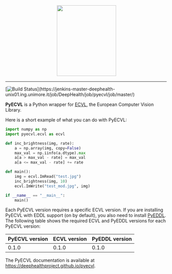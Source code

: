 <div align="center">
  <img src="https://raw.githubusercontent.com/deephealthproject/pyecvl/master/docs/logo.png" height="220" width="185">
</div>

-----------------


[![Build Status](https://jenkins-master-deephealth-unix01.ing.unimore.it/badge/job/DeepHealth/job/pyecvl/job/master/linux_end?)](https://jenkins-master-deephealth-unix01.ing.unimore.it/job/DeepHealth/job/pyecvl/job/master/)

**PyECVL** is a Python wrapper for [ECVL](https://github.com/deephealthproject/ecvl), the European Computer Vision Library.

Here is a short example of what you can do with PyECVL:

```python
import numpy as np
import pyecvl.ecvl as ecvl

def inc_brightness(img, rate):
    a = np.array(img, copy=False)
    max_val = np.iinfo(a.dtype).max
    a[a > max_val - rate] = max_val
    a[a <= max_val - rate] += rate

def main():
    img = ecvl.ImRead("test.jpg")
    inc_brightness(img, 10)
    ecvl.ImWrite("test_mod.jpg", img)

if __name__ == "__main__":
    main()
```

Each PyECVL version requires a specific ECVL version. If you are installing
PyECVL with EDDL support (on by default), you also need to install
[PyEDDL](https://github.com/deephealthproject/pyeddl). The following table
shows the required ECVL and PyEDDL versions for each PyECVL version:

PyECVL version | ECVL version | PyEDDL version |
-------------- | ------------ | -------------- |
0.1.0          | 0.1.0        | 0.1.0          |

The PyECVL documentation is available at
https://deephealthproject.github.io/pyecvl.
